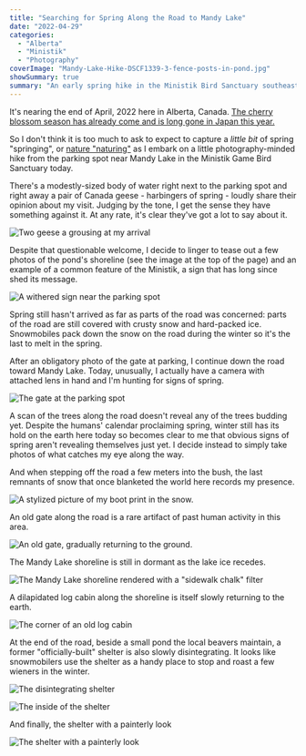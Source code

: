 ```yaml
---
title: "Searching for Spring Along the Road to Mandy Lake"
date: "2022-04-29"
categories: 
  - "Alberta"
  - "Ministik"
  - "Photography"
coverImage: "Mandy-Lake-Hike-DSCF1339-3-fence-posts-in-pond.jpg"
showSummary: true
summary: "An early spring hike in the Ministik Bird Sanctuary southeast of Edmonton. Will I find some spring to help thaw my winter-frozen brain?"
---
```


It's nearing the end of April, 2022 here in Alberta, Canada. [The cherry blossom season has already come and is long gone in Japan this year.](https://tokyocheapo.com/entertainment/outdoors/tokyo-cherry-blossom-forecast/)

So I don't think it is too much to ask to expect to capture a _little bit_ of spring "springing", or [nature "naturing"](https://en.wikipedia.org/wiki/Natura_naturans) as I embark on a little photography-minded hike from the parking spot near Mandy Lake in the Ministik Game Bird Sanctuary today.

There's a modestly-sized body of water right next to the parking spot and right away a pair of Canada geese - harbingers of spring - loudly share their opinion about my visit. Judging by the tone, I get the sense they have something against it. At any rate, it's clear they've got a lot to say about it.

![Two geese a grousing at my arrival](Mandy-Lake-Hike-DSCF1325-two-strutting-geese-683x1024.jpg "Two geese a grousing at my arrival")


Despite that questionable welcome, I decide to linger to tease out a few photos of the pond's shoreline (see the image at the top of the page) and an example of a common feature of the Ministik, a sign that has long since shed its message.

![A withered sign near the parking spot](Mandy-Lake-Hike-DSCF1336-withered-sign-1024x683.jpg "A withered sign near the parking spot")

Spring still hasn't arrived as far as parts of the road was concerned: parts of the road are still covered with crusty snow and hard-packed ice. Snowmobiles pack down the snow on the road during the winter so it's the last to melt in the spring.

After an obligatory photo of the gate at parking, I continue down the road toward Mandy Lake. Today, unusually, I actually have a camera with attached lens in hand and I'm hunting for signs of spring.

![The gate at the parking spot](Mandy-Lake-Hike-DSCF1347-gate-at-parking-1024x683.jpg "The gate at the parking spot")

A scan of the trees along the road doesn't reveal any of the trees budding yet. Despite the humans' calendar proclaiming spring, winter still has its hold on the earth here today so becomes clear to me that obvious signs of spring aren't revealing themselves just yet. I decide instead to simply take photos of what catches my eye along the way.

And when stepping off the road a few meters into the bush, the last remnants of snow that once blanketed the world here records my presence.

![A stylized picture of my boot print in the snow.](Mandy-Lake-Hike-DSCF1360-footprint-old-camera-683x1024.jpg "A stylized picture of my boot print in the snow.")

An old gate along the road is a rare artifact of past human activity in this area.

![An old gate, gradually returning to the ground.](Mandy-Lake-Hike-DSCF1372-old-gate-1024x683.jpg "An old gate, gradually returning to the ground.")

The Mandy Lake shoreline is still in dormant as the lake ice recedes.

![The Mandy Lake shoreline rendered with a "sidewalk chalk" filter](Mandy-Lake-Hike-DSCF1391-mandy-lake-shore-chalk-1024x683.jpg "The Mandy Lake shoreline rendered with a \"sidewalk chalk\" filter")

A dilapidated log cabin along the shoreline is itself slowly returning to the earth.

![The corner of an old log cabin](Mandy-Lake-Hike-DSCF1411-log-cabin-1024x683.jpg "The corner joins of an old log cabin")

At the end of the road, beside a small pond the local beavers maintain, a former "officially-built" shelter is also slowly disintegrating. It looks like snowmobilers use the shelter as a handy place to stop and roast a few wieners in the winter.

![The disintegrating shelter](Mandy-Lake-Hike-DSCF1417-shelter.jpg "The disintegrating shelter")

![The inside of the shelter](Mandy-Lake-Hike-DSCF1421-inside-shelter.jpg "The inside of the shelter. Someone brought an old bed frame along to make it easier to warm feet beside the fire.")

And finally, the shelter with a painterly look

![The shelter with a painterly look](Mandy-Lake-Hike-DSCF1432-shelter-painting-1024x683.jpg "The shelter with a painterly look")

